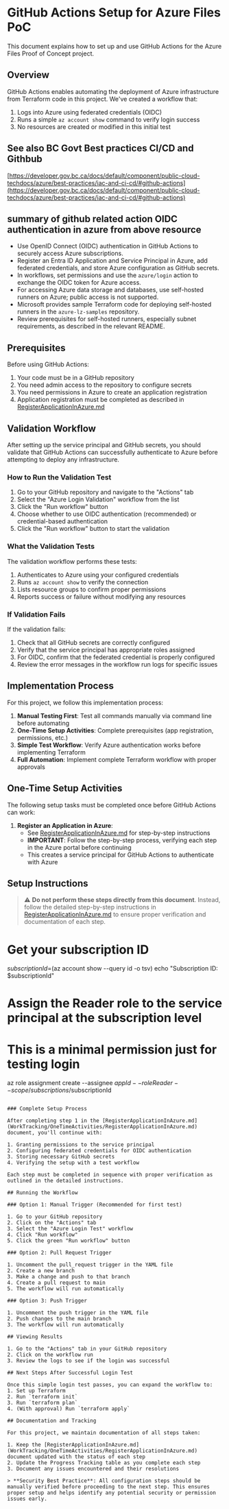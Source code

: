 # GitHub Actions Setup for Azure Files PoC

This document explains how to set up and use GitHub Actions for the Azure Files Proof of Concept project.

## Overview

GitHub Actions enables automating the deployment of Azure infrastructure from Terraform code in this project. We've created a workflow that:
1. Logs into Azure using federated credentials (OIDC)
2. Runs a simple `az account show` command to verify login success
3. No resources are created or modified in this initial test

## See also BC Govt Best practices CI/CD and Githbub
[https://developer.gov.bc.ca/docs/default/component/public-cloud-techdocs/azure/best-practices/iac-and-ci-cd/#github-actions](https://developer.gov.bc.ca/docs/default/component/public-cloud-techdocs/azure/best-practices/iac-and-ci-cd/#github-actions)

## summary of github related action OIDC authentication in azure from above resource
- Use OpenID Connect (OIDC) authentication in GitHub Actions to securely access Azure subscriptions.
- Register an Entra ID Application and Service Principal in Azure, add federated credentials, and store Azure configuration as GitHub secrets.
- In workflows, set permissions and use the `azure/login` action to exchange the OIDC token for Azure access.
- For accessing Azure data storage and databases, use self-hosted runners on Azure; public access is not supported.
- Microsoft provides sample Terraform code for deploying self-hosted runners in the `azure-lz-samples` repository.
- Review prerequisites for self-hosted runners, especially subnet requirements, as described in the relevant README.


## Prerequisites

Before using GitHub Actions:

1. Your code must be in a GitHub repository
2. You need admin access to the repository to configure secrets
3. You need permissions in Azure to create an application registration
4. Application registration must be completed as described in [RegisterApplicationInAzure.md](./RegisterApplicationInAzure.md)

## Validation Workflow

After setting up the service principal and GitHub secrets, you should validate that GitHub Actions can successfully authenticate to Azure before attempting to deploy any infrastructure.

### How to Run the Validation Test

1. Go to your GitHub repository and navigate to the "Actions" tab
2. Select the "Azure Login Validation" workflow from the list
3. Click the "Run workflow" button
4. Choose whether to use OIDC authentication (recommended) or credential-based authentication
5. Click the "Run workflow" button to start the validation

### What the Validation Tests

The validation workflow performs these tests:
1. Authenticates to Azure using your configured credentials
2. Runs `az account show` to verify the connection
3. Lists resource groups to confirm proper permissions
4. Reports success or failure without modifying any resources

### If Validation Fails

If the validation fails:
1. Check that all GitHub secrets are correctly configured
2. Verify that the service principal has appropriate roles assigned
3. For OIDC, confirm that the federated credential is properly configured
4. Review the error messages in the workflow run logs for specific issues

## Implementation Process

For this project, we follow this implementation process:

1. **Manual Testing First**: Test all commands manually via command line before automating
2. **One-Time Setup Activities**: Complete prerequisites (app registration, permissions, etc.)
3. **Simple Test Workflow**: Verify Azure authentication works before implementing Terraform
4. **Full Automation**: Implement complete Terraform workflow with proper approvals

## One-Time Setup Activities

The following setup tasks must be completed once before GitHub Actions can work:

1. **Register an Application in Azure**: 
   - See [RegisterApplicationInAzure.md](WorkTracking/OneTimeActivities/RegisterApplicationInAzure.md) for step-by-step instructions
   - **IMPORTANT**: Follow the step-by-step process, verifying each step in the Azure portal before continuing
   - This creates a service principal for GitHub Actions to authenticate with Azure

## Setup Instructions

> ⚠️ **Do not perform these steps directly from this document**. Instead, follow the detailed step-by-step instructions in [RegisterApplicationInAzure.md](WorkTracking/OneTimeActivities/RegisterApplicationInAzure.md) to ensure proper verification and documentation of each step.

# Get your subscription ID
$subscriptionId=$(az account show --query id -o tsv)
echo "Subscription ID: $subscriptionId"

# Assign the Reader role to the service principal at the subscription level
# This is a minimal permission just for testing login
az role assignment create --assignee $appId --role Reader --scope /subscriptions/$subscriptionId
```

### Complete Setup Process

After completing step 1 in the [RegisterApplicationInAzure.md](WorkTracking/OneTimeActivities/RegisterApplicationInAzure.md) document, you'll continue with:

1. Granting permissions to the service principal
2. Configuring federated credentials for OIDC authentication
3. Storing necessary GitHub secrets
4. Verifying the setup with a test workflow

Each step must be completed in sequence with proper verification as outlined in the detailed instructions.

## Running the Workflow

### Option 1: Manual Trigger (Recommended for first test)

1. Go to your GitHub repository
2. Click on the "Actions" tab
3. Select the "Azure Login Test" workflow
4. Click "Run workflow"
5. Click the green "Run workflow" button

### Option 2: Pull Request Trigger

1. Uncomment the pull_request trigger in the YAML file
2. Create a new branch
3. Make a change and push to that branch
4. Create a pull request to main
5. The workflow will run automatically

### Option 3: Push Trigger

1. Uncomment the push trigger in the YAML file
2. Push changes to the main branch
3. The workflow will run automatically

## Viewing Results

1. Go to the "Actions" tab in your GitHub repository
2. Click on the workflow run
3. Review the logs to see if the login was successful

## Next Steps After Successful Login Test

Once this simple login test passes, you can expand the workflow to:
1. Set up Terraform
2. Run `terraform init`
3. Run `terraform plan`
4. (With approval) Run `terraform apply`

## Documentation and Tracking

For this project, we maintain documentation of all steps taken:

1. Keep the [RegisterApplicationInAzure.md](WorkTracking/OneTimeActivities/RegisterApplicationInAzure.md) document updated with the status of each step
2. Update the Progress Tracking table as you complete each step
3. Document any issues encountered and their resolutions

> **Security Best Practice**: All configuration steps should be manually verified before proceeding to the next step. This ensures proper setup and helps identify any potential security or permission issues early.
